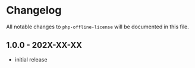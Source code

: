 # Changelog

All notable changes to `php-offline-license` will be documented in this file.

## 1.0.0 - 202X-XX-XX

- initial release
